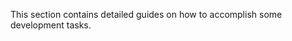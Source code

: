 <!--
title: How-tos
pagenumber: 9
-->

This section contains detailed guides on how to accomplish some development tasks.
